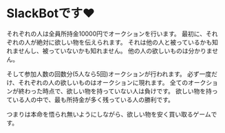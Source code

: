 # SlackBotです♥


それぞれの人は全員所持金10000円でオークションを行います。
最初に、それぞれの人が絶対に欲しい物を伝えられます。
それは他の人と被っているかも知れませんし、被っていないかも知れません。
他の人の欲しいものは分かりません。

そして参加人数の回数分(5人なら5回)オークションが行われます。
必ず一度だけ、それぞれの人の欲しいものはオークションに現れます。
全てのオークションが終わった時点で、欲しい物を持っていない人は負けです。
欲しい物を持っている人の中で、最も所持金が多く残っている人の勝利です。

つまりは本命を悟られ無いようにしながら、欲しい物を安く買い取るゲームです。

